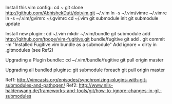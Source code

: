 
Install this vim config::
cd ~
git clone http://github.com/AbhishekDutt/dotvim.git ~/.vim
ln -s ~/.vim/vimrc ~/.vimrc
ln -s ~/.vim/gvimrc ~/.gvimrc
cd ~/.vim
git submodule init
git submodule update

Install new plugin::
cd ~/.vim
mkdir ~/.vim/bundle
git submodule add http://github.com/tpope/vim-fugitive.git bundle/fugitive
git add .
git commit -m "Installed Fugitive.vim bundle as a submodule"
Add ignore = dirty in .gitmodules (see Ref2)

Upgrading a Plugin bundle::
cd ~/.vim/bundle/fugitive
git pull origin master

Upgrading all bundled plugins::
git submodule foreach git pull origin master


Ref1: http://vimcasts.org/episodes/synchronizing-plugins-with-git-submodules-and-pathogen/
Ref2: http://www.nils-haldenwang.de/frameworks-and-tools/git/how-to-ignore-changes-in-git-submodules
